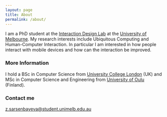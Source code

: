 ```yaml
---
layout: page
title: About
permalink: /about/
---
```


I am a PhD student at the [Interaction Design Lab](http://www.cis.unimelb.edu.au/research/groups/interaction-design/) at the [University of Melbourne](http://www.unimelb.edu.au/). My research interests include Ubiquitous Computing and Human-Computer Interaction. In particular I am interested in how people interact with mobile devices and how can the interaction be improved.

### More Information

I hold a BSc in Computer Science from [University College London](https://www.ucl.ac.uk/) (UK) and MSc in Computer Science and Engineering from [University of Oulu](http://www.oulu.fi/university/) (Finland).

### Contact me

[z.sarsenbayeva@student.unimelb.edu.au](mailto:z.sarsenbayeva@student.unimelb.edu.au)